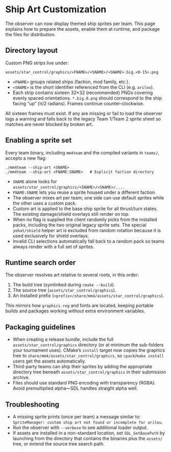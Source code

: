 Ship Art Customization
======================

The observer can now display themed ship sprites per team. This page explains
how to prepare the assets, enable them at runtime, and package the files for
distribution.

Directory layout
----------------

Custom PNG strips live under:

```
assets/star_control/graphics/<FNAME>/<SNAME>/<SNAME>.big.<0-15>.png
```

* `<FNAME>` groups related ships (faction, mod family, etc.).
* `<SNAME>` is the short identifier referenced from the CLI (e.g. `arilou`).
* Each strip contains sixteen 32×32 (recommended) PNGs covering evenly spaced
  orientations. `*.big.0.png` should correspond to the ship facing “up”
  (π/2 radians). Frames continue counter-clockwise.

All sixteen frames must exist. If any are missing or fail to load the observer
logs a warning and falls back to the legacy Team 1/Team 2 sprite sheet so
matches are never blocked by broken art.

Enabling a sprite set
---------------------

Every team binary, including `mm4team` and the compiled variants in `teams/`,
accepts a new flag:

```
./mm4team --ship-art <SNAME>
./mm4team --ship-art <FNAME:SNAME>   # Explicit faction directory
```

* `SNAME` alone looks for `assets/star_control/graphics/<SNAME>/<SNAME>/...`.
* `FNAME:SNAME` lets you reuse a sprite housed under a different faction.
* The observer mixes art per team; one side can use default sprites while the
  other uses a custom pack.
* Custom art is applied to the base ship sprite for all thrust/turn states. The
  existing damage/shield overlays still render on top.
* When no flag is supplied the client randomly picks from the installed packs,
  including the two original legacy sprite sets. The special
  `yehat/shield` helper art is excluded from random rotation because it is used
  exclusively for shield overlays.
* Invalid CLI selections automatically fall back to a random pack so teams
  always render with a full set of sprites.

Runtime search order
--------------------

The observer resolves art relative to several roots, in this order:

1. The build tree (symlinked during `cmake --build`).
2. The source tree (`assets/star_control/graphics`).
3. An installed prefix (`<prefix>/share/mm4/assets/star_control/graphics`).

This mirrors how `graphics.reg` and fonts are located, keeping portable builds
and packages working without extra environment variables.

Packaging guidelines
--------------------

* When creating a release bundle, include the full
  `assets/star_control/graphics` directory (or at minimum the sub-folders your
  tournament uses). CMake’s `install` target now copies the graphics tree to
  `share/mm4/assets/star_control/graphics`, so `cpack`/`make install` users get
  the assets automatically.
* Third-party teams can ship their sprites by adding the appropriate directory
  tree beneath `assets/star_control/graphics` in their submission archive.
* Files should use standard PNG encoding with transparency (RGBA). Avoid
  premultiplied alpha—SDL handles straight alpha well.

Troubleshooting
---------------

* A missing sprite prints (once per team) a message similar to:
  `SpriteManager: custom ship art not found or incomplete for arilou`.
* Run the observer with `--verbose` to see additional loader output.
* If assets are installed in a non-standard location, set `SDL_GetBasePath`
  by launching from the directory that contains the binaries plus the
  `assets/` tree, or extend the source tree search path.
